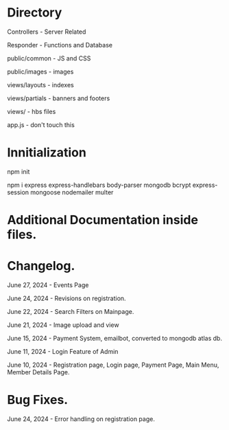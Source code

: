 # Directory

Controllers - Server Related

Responder - Functions and Database


public/common - JS and CSS

public/images - images


views/layouts - indexes

views/partials - banners and footers

views/ - hbs files

app.js - don't touch this

# Innitialization
npm init

npm i express express-handlebars body-parser mongodb bcrypt express-session mongoose nodemailer multer


# Additional Documentation inside files.


# Changelog.

June 27, 2024 - Events Page

June 24, 2024 - Revisions on registration.

June 22, 2024 - Search Filters on Mainpage.

June 21, 2024 - Image upload and view

June 15, 2024 - Payment System, emailbot, converted to mongodb atlas db.

June 11, 2024 - Login Feature of Admin

June 10, 2024 - Registration page, Login page, Payment Page, Main Menu, Member Details Page.


# Bug Fixes.

June 24, 2024 - Error handling on registration page.
